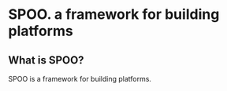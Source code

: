 # SPOO. a framework for building platforms

## What is SPOO?

SPOO is a framework for building platforms.
